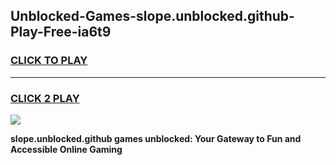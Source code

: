 
## Unblocked-Games-slope.unblocked.github-Play-Free-ia6t9
<h3>
<a href="https://premium76.site?title=slope.unblocked.github&ref=21A">CLICK TO PLAY</a></h3>
<hr>

<h3>
<a href="https://premium76.site?title=slope.unblocked.github&ref=21A">CLICK 2 PLAY</a>
  
</h3>

<a href="https://premium76.site?title=slope.unblocked.github&ref=21A"><img src="https://clearcache.store/games.png"></a>


**slope.unblocked.github games unblocked: Your Gateway to Fun and Accessible Online Gaming**

